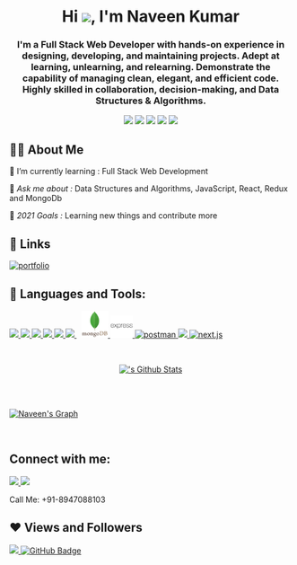 <h1 align="center">Hi <img src="https://raw.githubusercontent.com/MartinHeinz/MartinHeinz/master/wave.gif" width="30px">, I'm Naveen Kumar</h1>
<h3 align="center">I'm a Full Stack Web Developer with hands-on experience in designing, developing, and maintaining projects. Adept at learning, unlearning, and relearning. Demonstrate the capability of managing clean, elegant, and efficient code. Highly skilled in collaboration, decision-making, and Data Structures & Algorithms.</h3>

<p align= "center">

<img src="https://img.shields.io/badge/JS-Javascript-red"/>
<img src="https://img.shields.io/badge/React-React-blue"/>
<img src="https://img.shields.io/badge/Node-node-green"/>
<img src="https://img.shields.io/badge/express-Express-blueviolet"/>
<img src="https://img.shields.io/badge/Mongodb-mongodb-brightgreen"/>
</p>

## 🙋‍♂️ About Me
<!-- <p align= "center">
<img width="50px" src="https://pbs.twimg.com/profile_images/1390132006516822016/ZILrvvTo_400x400.jpg" alt="img"/>
</p> -->
🌱 I’m currently learning :  Full Stack Web Development

💬 *Ask me about :* Data Structures and Algorithms, JavaScript, React, Redux and MongoDb

🥅 *2021 Goals :* Learning new things and contribute more  

## 🔗 Links
[![portfolio](https://img.shields.io/badge/my_portfolio-000?style=for-the-badge&logo=ko-fi&logoColor=white)](https://portfoliowebsite-naveenverma440-gmailcom.vercel.app/)

## 🚀 Languages and Tools:
<p align="left">
    <a href="https://www.w3.org/html/" target="_blank"> <img src="https://img.icons8.com/color/48/000000/html-5.png"/> </a>
    <a href="https://www.w3schools.com/css/" target="_blank"> <img src="https://img.icons8.com/color/48/000000/css3.png"/> </a>
    <a href="https://developer.mozilla.org/en-US/docs/Web/JavaScript" target="_blank"> <img src="https://img.icons8.com/color/48/000000/javascript.png"/> </a>
    <a href="https://reactjs.org/" target="_blank"> <img src="https://img.icons8.com/color/48/000000/react-native.png"/> </a>
    <a href="https://redux.js.org" target="_blank"> <img src="https://img.icons8.com/color/48/000000/redux.png"/> </a>    
    <a style="padding-right:8px;" href="https://nodejs.org" target="_blank"> <img src="https://img.icons8.com/color/48/000000/nodejs.png"/> </a>
     <a href="https://www.mongodb.com/" target="_blank"> <img src="https://raw.githubusercontent.com/devicons/devicon/master/icons/mongodb/mongodb-original-wordmark.svg" alt="mongodb" width="48" height="48"/> </a>
     <a href="https://expressjs.com" target="_blank"> <img src="https://raw.githubusercontent.com/devicons/devicon/master/icons/express/express-original-wordmark.svg" alt="express" width="40" height="40"/> </a>
     <a href="https://postman.com" target="_blank"> <img src="https://www.vectorlogo.zone/logos/getpostman/getpostman-icon.svg" alt="postman" width="45" height="45"/> </a>
    <a href="https://git-scm.com/" target="_blank"> <img src="https://img.icons8.com/color/48/000000/git.png"/> </a>
      <a href="https://nextjs.org/" target="_blank"> <img src="https://cdn.worldvectorlogo.com/logos/next.svg" alt="next.js" width="40" height="40"/> </a>  
</p>
<br/>
 
  <p align="center">
    <a href="https://github.com/Naveenverma440/github-readme-stats"><img alt="'s Github Stats" src="https://github-readme-stats.vercel.app/api?username=Naveenverma440&show_icons=true&count_private=true&theme=react&hide_border=true&bg_color=0D1117" /></a>
    </p>
     
<!--   <p align="center">
    <img src="https://github-readme-stats.vercel.app/api/top-langs/?username=Naveenverma440&theme=react&hide_border=true&bg_color=0D1117" height="260px" width="33.25%"/>
    </p>
  
  <br/> -->
<!--   <b>Note:</b> Top languages is only a metric of the languages my public code consists of and doesn't reflect experience or skill level. -->

<br/>
<br/>

<a href="https://github.com/Naveenverma440/github-readme-activity-graph"><img alt="Naveen's Graph" src="https://activity-graph.herokuapp.com/graph?username=Naveenverma440&bg_color=0D1117&color=5BCDEC&line=5BCDEC&point=FFFFFF&hide_border=true" /></a>

<br/>

## Connect with me:
<span align="left">
  <a href="https://www.linkedin.com/in/naveen-kumar-16ba9518b">
    <img src="https://img.shields.io/badge/linkedin-546e7a?style=for-the-badge&logo=linkedin&logoColor=white" />
  </a>
  <a href="mailto:Naveenverma440@gmail.com">
    <img src="https://img.shields.io/badge/mail-546e7a?style=for-the-badge&logo=Gmail&logoColor=white" />
  </a>
    <p>Call Me: +91-8947088103</p>
</span>


</div>

## ❤ Views and Followers
<a href="https://github.com/Naveenverma440/github-profile-views-counter">
    <img src="https://komarev.com/ghpvc/?username=Naveenverma440">
</a>
<a href="https://github.com/Naveenverma440?tab=followers"><img src="https://img.shields.io/github/followers/Naveenverma440?label=Followers&style=social" alt="GitHub Badge"></a>
